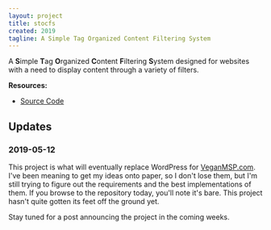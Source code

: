 ```yaml
---
layout: project
title: stocfs
created: 2019
tagline: A Simple Tag Organized Content Filtering System
---
```


A **S**imple **T**ag **O**rganized **C**ontent **F**iltering **S**ystem
designed for websites with a need to display content through a variety of
filters.

**Resources:**

* [Source Code][git]

## Updates

### 2019-05-12

This project is what will eventually replace WordPress for
[VeganMSP.com]. I've been meaning to get my ideas onto paper, so I don't
lose them, but I'm still trying to figure out the requirements and the
best implementations of them. If you browse to the repository today,
you'll note it's bare. This project hasn't quite gotten its feet off the
ground yet.

Stay tuned for a post announcing the project in the coming weeks.

[git]:https://git.jrgnsn.net/matthew/stocfs
[VeganMSP.com]: https://veganmsp.com
